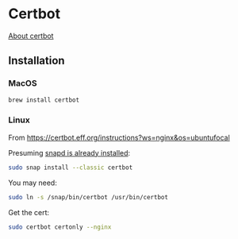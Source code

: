 # Certbot

[About certbot](https://certbot.eff.org/pages/about)

## Installation

### MacOS

```sh
brew install certbot
```

### Linux

From https://certbot.eff.org/instructions?ws=nginx&os=ubuntufocal

Presuming
[snapd is already installed](https://snapcraft.io/docs/installing-snapd):

```sh
sudo snap install --classic certbot
```

You may need:
```sh
sudo ln -s /snap/bin/certbot /usr/bin/certbot
```

Get the cert:
```sh
sudo certbot certonly --nginx
```
